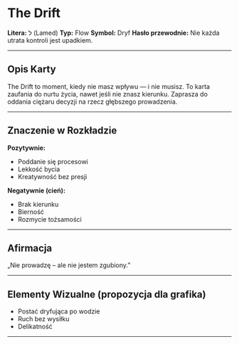 
# The Drift

**Litera:** ל (Lamed)
**Typ:** Flow
**Symbol:** Dryf
**Hasło przewodnie:** Nie każda utrata kontroli jest upadkiem.

---

## Opis Karty
The Drift to moment, kiedy nie masz wpływu — i nie musisz. To karta zaufania do nurtu życia, nawet jeśli nie znasz kierunku. Zaprasza do oddania ciężaru decyzji na rzecz głębszego prowadzenia.

---

## Znaczenie w Rozkładzie

**Pozytywnie:**
- Poddanie się procesowi
- Lekkość bycia
- Kreatywność bez presji

**Negatywnie (cień):**
- Brak kierunku
- Bierność
- Rozmycie tożsamości
---

## Afirmacja
„Nie prowadzę – ale nie jestem zgubiony.”

---

## Elementy Wizualne (propozycja dla grafika)
- Postać dryfująca po wodzie
- Ruch bez wysiłku
- Delikatność

---
